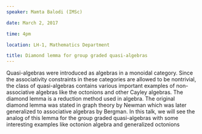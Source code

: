 ```yaml
---
speaker: Mamta Balodi (IMSc)

date: March 2, 2017

time: 4pm

location: LH-1, Mathematics Department

title: Diamond lemma for group graded quasi-algebras
---
```


Quasi-algebras were introduced as algebras in a monoidal
category. Since the associativity constraints in these categories are
allowed to be nontrivial, the class of quasi-algebras contains various
important examples of non-associative algebras like the octonions and
other Cayley algebras.
The diamond lemma is a reduction method used in algebra. The original
diamond lemma was stated in graph theory by Newman which was later
generalized to associative algebras by Bergman. In this talk, we will see
the analog of this lemma for the group graded quasi-algebras with some
interesting examples like octonion algebra and generalized octonions
